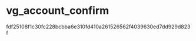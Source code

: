 vg_account_confirm
==================
fdf25108f1c30fc228bcbba6e310fd410a261526562f4039630ed7dd929d823f

